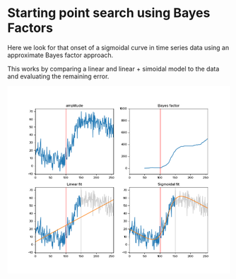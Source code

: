 # Starting point search using Bayes Factors

Here we look for that onset of a sigmoidal curve in time series data using an approximate Bayes factor approach.

This works by comparing a linear and linear + simoidal model to the data and evaluating the remaining error.

![Combined plot of the different approaches. The different models only see the data until a given sample number (here 150) indicated by the blue area in the bottom row.](https://raw.githubusercontent.com/olavolav/BayesFactorOnsetFinder/master/images/fits.png)
